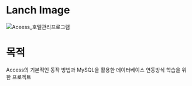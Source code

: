 # Lanch Image
![Aceess_호텔관리프로그램](https://github.com/HyeonHoo/Access/assets/69030306/5bf7eac3-4ad3-48f0-9238-4a2594b65598)

# 목적
Access의 기본적인 동작 방법과 MySQL을 활용한 데이터베이스 연동방식 학습을 위한  프로젝트
 
